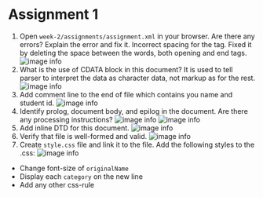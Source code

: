 # Assignment 1

1. Open `week-2/assignments/assignment.xml` in your browser. Are there any errors? Explain the error and fix it. 
Incorrect spacing for the <effective Date> tag. Fixed it by deleting the space between the words, both opening and end tags.
![image info](../assets/1.png)
2. What is the use of CDATA block in this document?
It is used to tell parser to interpret the data as character data, not markup as for the rest.
![image info](../assets/2.png)
3. Add comment line to the end of file which contains you name and student id.
![image info](../assets/3.png)
4. Identify prolog, document body, and epilog in the document. Are there any processing instructions?
![image info](../assets/4.png)
![image info](../assets/5.png)
5. Add inline DTD for this document.
![image info](../assets/6.png)
6. Verify that file is well-formed and valid.
![image info](../assets/7.png)
7. Create `style.css` file and link it to the file. Add the following styles to the .css:
![image info](../assets/8.png)
- Change font-size of `originalName`
- Display each `category` on the new line
- Add any other css-rule
